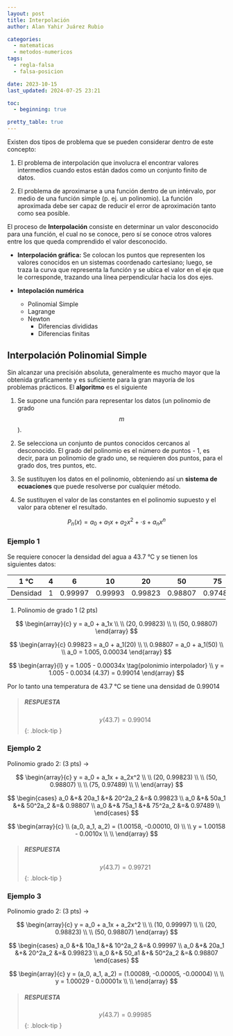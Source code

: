 ```yaml
---
layout: post
title: Interpolación
author: Alan Yahir Juárez Rubio

categories:
  - matematicas
  - metodos-numericos
tags:
  - regla-falsa
  - falsa-posicion

date: 2023-10-15
last_updated: 2024-07-25 23:21

toc:
  - beginning: true

pretty_table: true
---
```


Existen dos tipos de problema que se pueden considerar dentro de este concepto:

1. El problema de interpolación que involucra el encontrar valores intermedios
   cuando estos están dados como un conjunto finito de datos.

2. El problema de aproximarse a una función dentro de un intérvalo, por medio
   de una función simple (p. ej. un polinomio). La función aproximada debe ser
   capaz de reducir el error de aproximación tanto como sea posible.

El proceso de **Interpolación** consiste en determinar un valor desconocido
para una función, el cual no se conoce, pero sí se conoce otros valores entre
los que queda comprendido el valor desconocido.

- **Interpolación gráfica:** Se colocan los puntos que representen los valores
  conocidos en un sistemas coordenado cartesiano; luego, se traza la curva que
  representa la función y se ubica el valor en el eje que le corresponde,
  trazando una línea perpendicular hacia los dos ejes.

- **Intepolación numérica**
  - Polinomial Simple
  - Lagrange
  - Newton
    - Diferencias divididas
    - Diferencias finitas

## Interpolación Polinomial Simple

Sin alcanzar una precisión absoluta, generalmente es mucho mayor que la
obtenida graficamente y es suficiente para la gran mayoría de los problemas
prácticos. El **algoritmo** es el siguiente

1. Se supone una función para representar los datos (un polinomio de grado
   $$ m $$).

2. Se selecciona un conjunto de puntos conocidos cercanos al desconocido. El
   grado del polinomio es el número de puntos - 1, es decir, para un polinomio
   de grado uno, se requieren dos puntos, para el grado dos, tres puntos, etc.

3. Se sustituyen los datos en el polinomio, obteniendo así un **sistema de
   ecuaciones** que puede resolverse por cualquier método.

4. Se sustituyen el valor de las constantes en el polinomio supuesto y el valor
   para obtener el resultado.

$$P_n(x) = a_0 + a_1x + a_2x^2 + \cdot s + a_{n}x^{n}$$

### Ejemplo 1

Se requiere conocer la densidad del agua a 43.7 °C y se tienen los siguientes
datos:

|   1 °C   |  4  |    6    |   10    |   20    |   50    |   75    |   100   |
| :------: | :-: | :-----: | :-----: | :-----: | :-----: | :-----: | :-----: |
| Densidad |  1  | 0.99997 | 0.99993 | 0.99823 | 0.98807 | 0.97489 | 0.95838 |

1. Polinomio de grado 1 (2 pts)

$$
\begin{array}{c}
  y = a_0 + a_1x \\ \\
  (20, 0.99823) \\ \\
  (50, 0.98807)
\end{array}
$$

$$
\begin{array}{c}
  0.99823 = a_0 + a_1(20) \\ \\
  0.98807 = a_0 + a_1(50) \\ \\
  a_0 = 1.005, 0.00034
\end{array}
$$

<!--

| 1 20 | 0.99823 |
| ---- | ------- |
| | |

-->

$$
\begin{array}{l}
  y = 1.005 - 0.00034x \tag{polonimio interpolador} \\
  y = 1.005 - 0.0034 (4.37) = 0.99014
\end{array}
$$

Por lo tanto una temperatura de 43.7 °C se tiene una densidad de 0.99014

> ##### RESPUESTA
>
> $$y(43.7) = 0.99014$$
{: .block-tip }

### Ejemplo 2

Polinomio grado 2: (3 pts) ->

$$
\begin{array}{c}
  y = a_0 + a_1x + a_2x^2 \\ \\
  (20, 0.99823) \\ \\
  (50, 0.98807) \\ \\
  (75, 0.97489) \\ \\
\end{array}
$$

$$
\begin{cases}
  a_0 &+& 20a_1 &+& 20^2a_2 &=& 0.99823 \\
  a_0 &+& 50a_1 &+& 50^2a_2 &=& 0.98807 \\
  a_0 &+& 75a_1 &+& 75^2a_2 &=& 0.97489 \\
\end{cases}
$$

$$
\begin{array}{c} \\
  (a_0, a_1, a_2) = (1.00158, -0.00010, 0)  \\ \\
  y = 1.00158 - 0.0010x  \\ \\
\end{array}
$$

> ##### RESPUESTA
>
> $$y(43.7) = 0.99721$$
{: .block-tip }

### Ejemplo 3

Polinomio grado 2: (3 pts) ->

$$
\begin{array}{c}
  y = a_0 + a_1x + a_2x^2  \\ \\
  (10, 0.99997)  \\ \\
  (20, 0.98823)  \\ \\
  (50, 0.98807)
\end{array}
$$

$$
\begin{cases}
  a_0 &+& 10a_1 &+& 10^2a_2 &=& 0.99997 \\
  a_0 &+& 20a_1 &+& 20^2a_2 &=& 0.99823 \\
  a_0 &+& 50_a1 &+& 50^2a_2 &=& 0.98807
\end{cases}
$$

$$
\begin{array}{c}
  y = (a_0, a_1, a_2) = (1.00089, -0.00005, -0.00004)  \\ \\
  y = 1.00029 - 0.00001x  \\ \\
\end{array}
$$

> ##### RESPUESTA
>
> $$y(43.7) = 0.99985$$
{: .block-tip }
